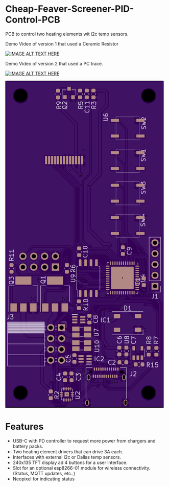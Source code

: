 # Cheap-Feaver-Screener-PID-Control-PCB
PCB to control two heating elements wit i2c temp sensors.

Demo Video of version 1 that used a Ceramic Resistor

[![IMAGE ALT TEXT HERE](https://img.youtube.com/vi/efQGo4ABkNo/0.jpg)](https://youtu.be/IRxbQEMiYrg?t=2844)

Demo Video of version 2 that used a PC trace.

[![IMAGE ALT TEXT HERE](https://img.youtube.com/vi/efQGo4ABkNo/0.jpg)](https://youtu.be/efQGo4ABkNo?t=1757)


![Image of board](board.png)

# Features
 * USB-C with PD controller to request more power from chargers and battery packs.
 * Two heating element drivers that can drive 3A each.
 * Interfaces with external i2c or Dallas temp sensors.
 * 240x135 TFT display ad 4 buttons for a user interface.
 * Slot for an optional esp8266-01 module for wireless connectivity. (Status, MQTT updates, etc..)
 * Neopixel for indicating status
